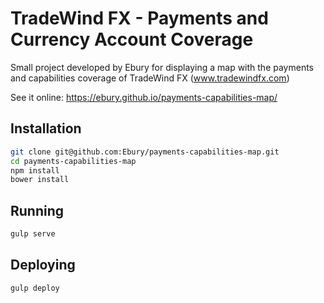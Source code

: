 # TradeWind FX - Payments and Currency Account Coverage

Small project developed by Ebury for displaying a map with the payments and capabilities coverage of TradeWind FX (www.tradewindfx.com)

See it online: https://ebury.github.io/payments-capabilities-map/

## Installation

```bash
git clone git@github.com:Ebury/payments-capabilities-map.git
cd payments-capabilities-map
npm install
bower install
```

## Running

```bash
gulp serve
```

## Deploying

```bash
gulp deploy
```
